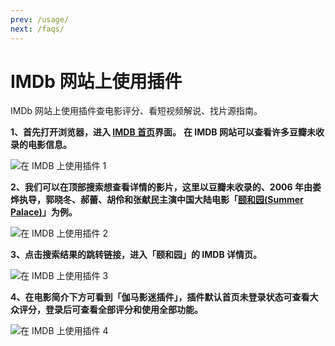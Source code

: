```yaml
---
prev: /usage/
next: /faqs/
---
```


# IMDb 网站上使用插件

IMDb 网站上使用插件查电影评分、看短视频解说、找片源指南。

**1、首先打开浏览器，进入 [IMDB 首页](https://www.imdb.com/)界面。**
**在 IMDB 网站可以查看许多豆瓣未收录的电影信息。**

![在 IMDB 上使用插件 1](/assets/usage.imdb.1.png)

**2、我们可以在顶部搜索想查看详情的影片，这里以豆瓣未收录的、2006 年由娄烨执导，郭晓冬、郝蕾、胡伶和张献民主演中国大陆电影「[颐和园(Summer Palace)](https://www.imdb.com/title/tt0794374/)」为例。**

![在 IMDB 上使用插件 2](/assets/usage.imdb.2.png)

**3、点击搜索结果的跳转链接，进入「颐和园」的 IMDB 详情页。**

![在 IMDB 上使用插件 3](/assets/usage.imdb.3.png)

**4、在电影简介下方可看到「伽马影迷插件」，插件默认首页未登录状态可查看大众评分，登录后可查看全部评分和使用全部功能。**

![在 IMDB 上使用插件 4](/assets/usage.imdb.4.png)
